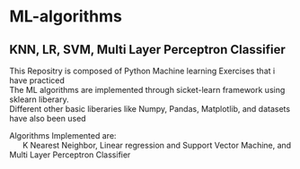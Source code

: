 # ML-algorithms
## KNN, LR, SVM, Multi Layer Perceptron Classifier

This Repositry is composed of Python Machine learning Exercises that i have practiced<br/>
The ML algorithms are implemented through sicket-learn framework using sklearn liberary.<br/>
Different other basic liberaries like Numpy, Pandas, Matplotlib, and datasets have also been used<br/>

Algorithms Implemented are:<br/>
&nbsp; &nbsp; &nbsp; K Nearest Neighbor, Linear regression and Support Vector Machine, and Multi Layer Perceptron Classifier
